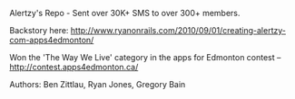 Alertzy's Repo - Sent over 30K+ SMS to over 300+ members.

Backstory here: http://www.ryanonrails.com/2010/09/01/creating-alertzy-com-apps4edmonton/

Won the 'The Way We Live' category in the apps for Edmonton contest – http://contest.apps4edmonton.ca/

Authors: Ben Zittlau, Ryan Jones, Gregory Bain
